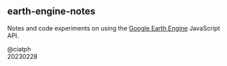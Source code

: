 ## earth-engine-notes

Notes and code experiments on using the [Google Earth Engine](https://developers.google.com/earth-engine) JavaScript API.

@ciatph<br>
20230228

